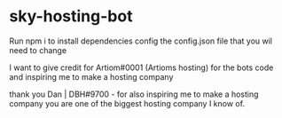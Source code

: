 # sky-hosting-bot

Run npm i to install dependencies
config the config.json file that you wil need to change

I want to give credit for Artiom#0001 (Artioms hosting) for the bots code and inspiring me to make a hosting company

thank you Dan | DBH#9700 - for also  inspiring me to make a hosting company you are one of the biggest hosting company I know of.

